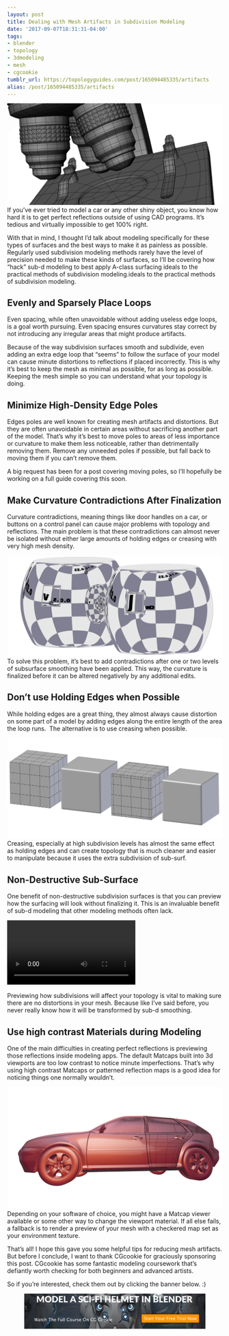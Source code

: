 ```yaml
---
layout: post
title: Dealing with Mesh Artifacts in Subdivision Modeling
date: '2017-09-07T18:31:31-04:00'
tags:
- blender
- topology
- 3dmodeling
- mesh
- cgcookie
tumblr_url: https://topologyguides.com/post/165094485335/artifacts
alias: /post/165094485335/artifacts
---
```

![](assets/img/165094485335_0.png)<br>
If you’ve ever tried to model a car or any other shiny object, you know how hard it is to get perfect reflections outside of using CAD programs. It’s tedious and virtually impossible to get 100% right.

With that in mind, I thought I’d talk about modeling specifically for these types of surfaces and the best ways to make it as painless as possible. Regularly used subdivision modeling methods rarely have the level of precision needed to make these kinds of surfaces, so I’ll be covering how “hack” sub-d modeling to best apply A-class surfacing ideals to the practical methods of subdivision modeling.ideals to the practical methods of subdivision modeling.

## Evenly and Sparsely Place Loops

Even spacing, while often unavoidable without adding useless edge loops, is a goal worth pursuing. Even spacing ensures curvatures stay correct by not introducing any irregular areas that might produce artifacts.

Because of the way subdivision surfaces smooth and subdivide, even adding an extra edge loop that “seems” to follow the surface of your model can cause minute distortions to reflections if placed incorrectly. This is why it’s best to keep the mesh as minimal as possible, for as long as possible. Keeping the mesh simple so you can understand what your topology is doing.

## Minimize High-Density Edge Poles

Edges poles are well known for creating mesh artifacts and distortions. But they are often unavoidable in certain areas without sacrificing another part of the model. That’s why it’s best to move poles to areas of less importance or curvature to make them less noticeable, rather than detrimentally removing them. Remove any unneeded poles if possible, but fall back to moving them if you can’t remove them.

A big request has been for a post covering moving poles, so I’ll hopefully be working on a full guide covering this soon.

## Make Curvature Contradictions After Finalization

Curvature contradictions, meaning things like door handles on a car, or buttons on a control panel can cause major problems with topology and reflections. The main problem is that these contradictions can almost never be isolated without either large amounts of holding edges or creasing with very high mesh density.

![](assets/img/165094485335_1.png)
To solve this problem, it’s best to add contradictions after one or two levels of subsurface smoothing have been applied. This way, the curvature is finalized before it can be altered negatively by any additional edits.

## Don’t use Holding Edges when Possible

While holding edges are a great thing, they almost always cause distortion on some part of a model by adding edges along the entire length of the area the loop runs. &nbsp;The alternative is to use creasing when possible.

![](assets/img/165094485335_2.png)
Creasing, especially at high subdivision levels has almost the same effect as holding edges and can create topology that is much cleaner and easier to manipulate because it uses the extra subdivision of sub-surf.

## Non-Destructive Sub-Surface

One benefit of non-destructive subdivision surfaces is that you can preview how the surfacing will look without finalizing it. This is an invaluable benefit of sub-d modeling that other modeling methods often lack.

<video autoplay loop>
  <source src="assets/img/165094485335_3.webm" type="video/webm">
</video>

Previewing how subdivisions will affect your topology is vital to making sure there are no distortions in your mesh. Because like I’ve said before, you never really know how it will be transformed by sub-d smoothing.

## Use high contrast Materials during Modeling

One of the main difficulties in creating perfect reflections is previewing those reflections inside modeling apps. The default Matcaps built into 3d viewports are too low contrast to notice minute imperfections. That’s why using high contrast Matcaps or patterned reflection maps is a good idea for noticing things one normally wouldn’t.

![](assets/img/165094485335_4.png)
Depending on your software of choice, you might have a Matcap viewer available or some other way to change the viewport material. If all else fails, a fallback is to render a preview of your mesh with a checkered map set as your environment texture.


That’s all! I hope this gave you some helpful tips for reducing mesh artifacts. But before I conclude, I want to thank CGcookie for graciously sponsoring this post. CGcookie has some fantastic modeling coursework that’s defiantly worth checking for both beginners and advanced artists.

So if you’re interested, check them out by clicking the banner below. :)
[<figure class="tmblr-full" data-orig-height="291" data-orig-width="1496"><img src="assets/img/165094485335_5.png" alt="image"></figure>](https://cgcookie.com/learn-blender)
